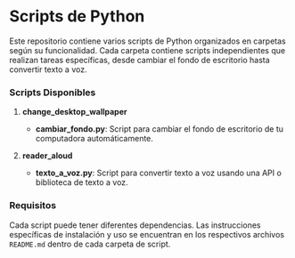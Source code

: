 # Scripts de Python

Este repositorio contiene varios scripts de Python organizados en carpetas según su funcionalidad. Cada carpeta contiene scripts independientes que realizan tareas específicas, desde cambiar el fondo de escritorio hasta convertir texto a voz.

### Scripts Disponibles

1. **change_desktop_wallpaper**
   - **cambiar_fondo.py**: Script para cambiar el fondo de escritorio de tu computadora automáticamente.
   
2. **reader_aloud**
   - **texto_a_voz.py**: Script para convertir texto a voz usando una API o biblioteca de texto a voz.

### Requisitos

Cada script puede tener diferentes dependencias. Las instrucciones específicas de instalación y uso se encuentran en los respectivos archivos `README.md` dentro de cada carpeta de script. 
